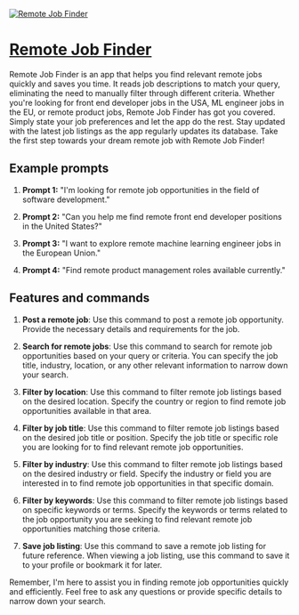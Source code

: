 [![Remote Job Finder](https://files.oaiusercontent.com/file-4xMq6P6IZnZkv6TABMVcpoPU?se=2123-10-19T15%3A47%3A45Z&sp=r&sv=2021-08-06&sr=b&rscc=max-age%3D31536000%2C%20immutable&rscd=attachment%3B%20filename%3De4798a24-5e17-48c8-9b3f-4c6583c9e630.png&sig=cKv32q/0LK/%2BoCXcy9fiL%2BaJfRTv7%2Bxj72ngKMHFfYM%3D)](https://chat.openai.com/g/g-qd7DavBQS-remote-job-finder)

# [Remote Job Finder](https://chat.openai.com/g/g-qd7DavBQS-remote-job-finder)

Remote Job Finder is an app that helps you find relevant remote jobs quickly and saves you time. It reads job descriptions to match your query, eliminating the need to manually filter through different criteria. Whether you're looking for front end developer jobs in the USA, ML engineer jobs in the EU, or remote product jobs, Remote Job Finder has got you covered. Simply state your job preferences and let the app do the rest. Stay updated with the latest job listings as the app regularly updates its database. Take the first step towards your dream remote job with Remote Job Finder!

## Example prompts

1. **Prompt 1:** "I'm looking for remote job opportunities in the field of software development."

2. **Prompt 2:** "Can you help me find remote front end developer positions in the United States?"

3. **Prompt 3:** "I want to explore remote machine learning engineer jobs in the European Union."

4. **Prompt 4:** "Find remote product management roles available currently."

## Features and commands

1. **Post a remote job**: Use this command to post a remote job opportunity. Provide the necessary details and requirements for the job.

2. **Search for remote jobs**: Use this command to search for remote job opportunities based on your query or criteria. You can specify the job title, industry, location, or any other relevant information to narrow down your search.

3. **Filter by location**: Use this command to filter remote job listings based on the desired location. Specify the country or region to find remote job opportunities available in that area.

4. **Filter by job title**: Use this command to filter remote job listings based on the desired job title or position. Specify the job title or specific role you are looking for to find relevant remote job opportunities.

5. **Filter by industry**: Use this command to filter remote job listings based on the desired industry or field. Specify the industry or field you are interested in to find remote job opportunities in that specific domain.

6. **Filter by keywords**: Use this command to filter remote job listings based on specific keywords or terms. Specify the keywords or terms related to the job opportunity you are seeking to find relevant remote job opportunities matching those criteria.

7. **Save job listing**: Use this command to save a remote job listing for future reference. When viewing a job listing, use this command to save it to your profile or bookmark it for later.

Remember, I'm here to assist you in finding remote job opportunities quickly and efficiently. Feel free to ask any questions or provide specific details to narrow down your search.